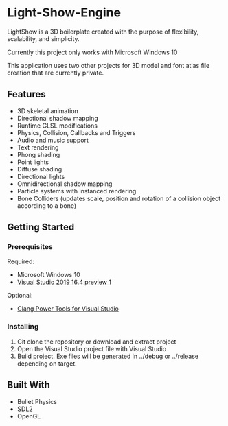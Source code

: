 # Light-Show-Engine
LightShow is a 3D boilerplate created with the purpose of flexibility, scalability, and simplicity.

Currently this project only works with Microsoft Windows 10

This application uses two other projects for 3D model and font atlas file creation that are currently private.

## Features
* 3D skeletal animation
* Directional shadow mapping
* Runtime GLSL modifications
* Physics, Collision, Callbacks and Triggers
* Audio and music support
* Text rendering
* Phong shading
* Point lights
* Diffuse shading
* Directional lights
* Omnidirectional shadow mapping
* Particle systems with instanced rendering
* Bone Colliders (updates scale, position and rotation of a collision object according to a bone)

## Getting Started

### Prerequisites
Required:

* Microsoft Windows 10
* [Visual Studio 2019 16.4 preview 1](https://visualstudio.microsoft.com/vs/preview/)

Optional:
* [Clang Power Tools for Visual Studio](https://www.clangpowertools.com/)

### Installing
1. Git clone the repository or download and extract project
2. Open the Visual Studio project file with Visual Studio
3. Build project. Exe files will be generated in ../debug or ../release depending on target.

## Built With
* Bullet Physics
* SDL2
* OpenGL
